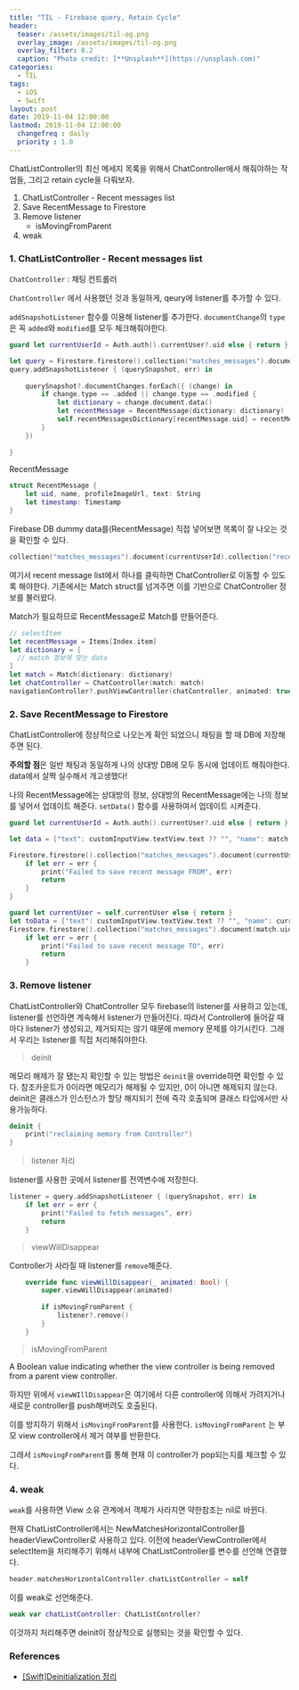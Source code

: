 ```yaml
---
title: "TIL - Firebase query, Retain Cycle"
header:
  teaser: /assets/images/til-og.png
  overlay_image: /assets/images/til-og.png
  overlay_filter: 0.2
  caption: "Photo credit: [**Unsplash**](https://unsplash.com)"
categories:
  - TIL
tags:
  - iOS
  - Swift
layout: post
date: 2019-11-04 12:00:00
lastmod: 2019-11-04 12:00:00
  changefreq : daily
  priority : 1.0
---
```




ChatListController의 최신 메세지 목록을 위해서 ChatController에서 해줘야하는 작업들, 그리고 retain cycle을 다뤄보자.



1. ChatListController - Recent messages list
2. Save RecentMessage to Firestore
3. Remove listener
   - isMovingFromParent
4. weak



### 1. ChatListController - Recent messages list

`ChatController`  : 채팅 컨트롤러

`ChatController` 에서 사용했던 것과 동일하게, qeury에 listener를 추가할 수 있다. 

`addSnapshotListener` 함수를 이용해 listener를 추가한다. `documentChange`의 `type`은 꼭 `added`와 `modified`를 모두 체크해줘야한다.

```swift
guard let currentUserId = Auth.auth().currentUser?.uid else { return }

let query = Firestore.firestore().collection("matches_messages").document(currentUserId).collection("recent_messages")
query.addSnapshotListener { (querySnapshot, err) in
    
    querySnapshot?.documentChanges.forEach({ (change) in
        if change.type == .added || change.type == .modified {
            let dictionary = change.document.data()
            let recentMessage = RecentMessage(dictionary: dictionary)
            self.recentMessagesDictionary[recentMessage.uid] = recentMessage
        }
    })
    
}
```



RecentMessage

```swift
struct RecentMessage {
    let uid, name, profileImageUrl, text: String
    let timestamp: Timestamp
}
```



Firebase DB dummy data를(RecentMessage) 직접 넣어보면 목록이 잘 나오는 것을 확인할 수 있다.

```swift
collection("matches_messages").document(currentUserId).collection("recent_messages")
```



여기서 recent message list에서 하나를 클릭하면 ChatController로 이동할 수 있도록 해야한다. 기존에서는 Match struct를 넘겨주면 이를 기반으로 ChatController 정보를 불러왔다.

Match가 필요하므로 RecentMessage로 Match를 만들어준다.

```swift
// selectItem
let recentMessage = Items[Index.item]
let dictionary = [
  // match 정보에 맞는 data
]
let match = Match(dictionary: dictionary)
let chatController = ChatController(match: match)
navigationController?.pushViewController(chatController, animated: true)
```



### 2. Save RecentMessage to Firestore

ChatListController에 정상적으로 나오는게 확인 되었으니 채팅을 할 때 DB에 저장해주면 된다.

**주의할 점**은 일반 채팅과 동일하게 나의 상대방 DB에 모두 동시에 업데이트 해줘야한다. data에서 살짝 실수해서 개고생했다!

나의 RecentMessage에는 상대방의 정보, 상대방의 RecentMessage에는 나의 정보를 넣어서 업데이트 해준다. `setData()` 함수를 사용하여서 업데이트 시켜준다.

```swift
guard let currentUserId = Auth.auth().currentUser?.uid else { return }

let data = ["text": customInputView.textView.text ?? "", "name": match.name, "profileImageUrl": match.profileImageUrl, "timestamp": Timestamp(date: Date()), "uid": match.uid] as [String : Any]

Firestore.firestore().collection("matches_messages").document(currentUserId).collection("recent_messages").document(match.uid).setData(data) { (err) in
    if let err = err {
        print("Failed to save recent message FROM", err)
        return
    }
}

guard let currentUser = self.currentUser else { return }
let toData = ["text": customInputView.textView.text ?? "", "name": currentUser.name ?? "", "profileImageUrl": currentUser.imageUrl1 ?? "", "timestamp": Timestamp(date: Date()), "uid": currentUserId] as [String : Any]
Firestore.firestore().collection("matches_messages").document(match.uid).collection("recent_messages").document(currentUserId).setData(toData) { (err) in
    if let err = err {
        print("Failed to save recent message TO", err)
        return
    }
```



### 3. Remove listener

ChatListController와 ChatController 모두 firebase의 listener를 사용하고 있는데, listener를 선언하면 계속해서 listener가 만들어진다. 따라서 Controller에 들어갈 때마다 listener가 생성되고, 제거되지는 않기 때문에 memory 문제를 야기시킨다. 그래서 우리는 listener를 직접 처리해줘야한다.

> deinit

메모리 해제가 잘 됐는지 확인할 수 있는 방법은 `deinit`을 override하면 확인할 수 있다. 참조카운트가 0이라면 메모리가 해제될 수 있지만, 0이 아니면 해제되지 않는다. deinit은 클래스가 인스턴스가 할당 해지되기 전에 즉각 호출되며 클래스 타입에서만 사용가능하다.

```swift
deinit {
    print("reclaiming memory from Controller")
}
```



> listener 처리

listener를 사용한 곳에서 listener를 전역변수에 저장한다.

```swift
listener = query.addSnapshotListener { (querySnapshot, err) in
    if let err = err {
        print("Failed to fetch messages", err)
        return
    }
```



> viewWillDisappear

Controller가 사라질 때 listener를 `remove`해준다.

```swift
    override func viewWillDisappear(_ animated: Bool) {
        super.viewWillDisappear(animated)
        
        if isMovingFromParent {
            listener?.remove()
        }
    }
```



> isMovingFromParent

A Boolean value indicating whether the view controller is being removed from a parent view controller.

하지만 위에서 `viewWIllDisappear`은 여기에서 다른 controller에 의해서 가려지거나 새로운 controller를 push해버려도 호출된다.

이를 방지하기 위해서 `isMovingFromParent`를 사용한다. `isMovingFromParent` 는 부모 view controller에서 제거 여부를 반환한다.

그래서 `isMovingFromParent`를 통해 현재 이 controller가 pop되는지를 체크할 수 있다.



### 4. weak

`weak`를 사용하면 View 소유 관계에서 객체가 사라지면 약한참조는 nil로 바뀐다.

현재 ChatListController에서는 NewMatchesHorizontalController를 headerViewController로 사용하고 있다. 이전에 headerViewController에서 selectItem을 처리해주기 위해서 내부에 ChatListController를 변수를 선언해 연결했다.

```swift
header.matchesHorizontalController.chatListController = self
```



이를 weak로 선언해준다.

```swift
weak var chatListController: ChatListController?
```

이것까지 처리해주면 deinit이 정상적으로 실행되는 것을 확인할 수 있다.



### References

- [[Swift]Deinitialization 정리](http://minsone.github.io/mac/ios/swift-deinitialization-summary)